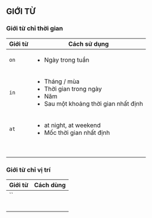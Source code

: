 ## GIỚI TỪ

### Giới từ chỉ thời gian

| Giới từ | Cách sử dụng                                                                                                      |
|---------|-------------------------------------------------------------------------------------------------------------------|
| `on`    | <ul><li>Ngày trong tuần</li></ul>                                                                                 |
| `in`    | <ul><li>Tháng / mùa</li><li>Thời gian trong ngày</li><li>Năm</li><li>Sau một khoảng thời gian nhất định</li></ul> |
| `at`    | <ul><li>at night, at weekend</li><li>Mốc thời gian nhất định</li></ul>                                            |
|         |                                                                                                                   |
|         |                                                                                                                   |
|         |                                                                                                                   |
|         |                                                                                                                   |
|         |                                                                                                                   |
|         |                                                                                                                   |

### Giới từ chỉ vị trí

| Giới từ | Cách dùng |
|---------|-----------|
| ``        |           |
|         |           |
|         |           |
|         |           |
|         |           |
|         |           |
